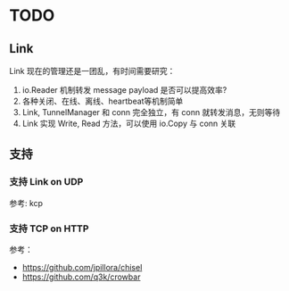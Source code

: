 # TODO

## Link

Link 现在的管理还是一团乱，有时间需要研究：

1. io.Reader 机制转发 message payload 是否可以提高效率?
2. 各种关闭、在线、离线、heartbeat等机制简单
3. Link, TunnelManager 和 conn 完全独立，有 conn 就转发消息，无则等待
4. Link 实现 Write, Read 方法，可以使用 io.Copy 与 conn 关联

## 支持

### 支持 Link on UDP

参考: kcp

### 支持 TCP on HTTP

参考：

- https://github.com/jpillora/chisel
- https://github.com/q3k/crowbar
